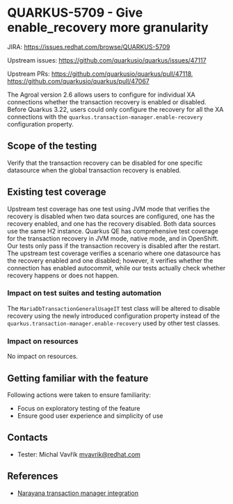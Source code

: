 # QUARKUS-5709 - Give enable_recovery more granularity

JIRA: https://issues.redhat.com/browse/QUARKUS-5709

Upstream issues: https://github.com/quarkusio/quarkus/issues/47117

Upstream PRs: https://github.com/quarkusio/quarkus/pull/47118, https://github.com/quarkusio/quarkus/pull/47067

The Agroal version 2.6 allows users to configure for individual XA connections whether the transaction recovery is enabled or disabled.
Before Quarkus 3.22, users could only configure the recovery for all the XA connections with the `quarkus.transaction-manager.enable-recovery` configuration property.

## Scope of the testing

Verify that the transaction recovery can be disabled for one specific datasource when the global transaction recovery is enabled.

## Existing test coverage

Upstream test coverage has one test using JVM mode that verifies the recovery is disabled when two data sources are configured, one has the recovery enabled, and one has the recovery disabled. Both data sources use the same H2 instance.
Quarkus QE has comprehensive test coverage for the transaction recovery in JVM mode, native mode, and in OpenShift. Our tests only pass if the transaction recovery is disabled after the restart.
The upstream test coverage verifies a scenario where one datasource has the recovery enabled and one disabled; however, it verifies whether the connection has enabled autocommit, while our tests actually check whether recovery happens or does not happen.

### Impact on test suites and testing automation

The `MariaDbTransactionGeneralUsageIT` test class will be altered to disable recovery using the newly introduced configuration property instead of the `quarkus.transaction-manager.enable-recovery` used by other test classes.

### Impact on resources

No impact on resources.

## Getting familiar with the feature

Following actions were taken to ensure familiarity:
- Focus on exploratory testing of the feature
- Ensure good user experience and simplicity of use

## Contacts

* Tester: Michal Vavřík <mvavrik@redhat.com>

## References

- [Narayana transaction manager integration](https://quarkus.io/guides/datasource#narayana-transaction-manager-integration)

